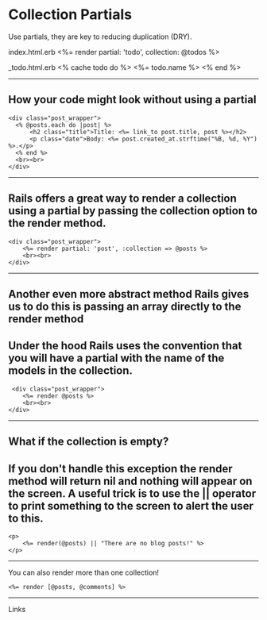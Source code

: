 # Collection Partials

Use partials, they are key to reducing duplication (DRY).

index.html.erb
<%= render partial: 'todo', collection: @todos %>

_todo.html.erb
<% cache todo do %>
  <%= todo.name %>
<% end %>

---------------------------------------------------------

## How your code might look without using a partial

```
<div class="post_wrapper">
  <% @posts.each do |post| %>
      <h2 class="title">Title: <%= link_to post.title, post %></h2>
      <p class="date">Body: <%= post.created_at.strftime("%B, %d, %Y") %>.</p>
  <% end %>
  <br><br>
</div>
```

---------------------------------------------------------
 
 ## Rails offers a great way to render a collection using a partial by passing the collection option to the render method.

```
<div class="post_wrapper">
	<%= render partial: 'post', :collection => @posts %>
	<br><br>
</div>
```

---------------------------------------------------------

## Another even more abstract method Rails gives us to do this is passing an array directly to the render method

## Under the hood Rails uses the convention that you will have a partial with the name of the models in the collection.

```
 <div class="post_wrapper">
	<%= render @posts %>
	<br><br>
</div>
```

---------------------------------------------------------
## What if the collection is empty?

## If you don't handle this exception the render method will return nil and nothing will appear on the screen. A useful trick is to use the || operator to print something to the screen to alert the user to this.

```
<p>
	<%= render(@posts) || "There are no blog posts!" %>
</p>
```

---------------------------------------------------------

You can also render more than one collection!
```
<%= render [@posts, @comments] %>
```

---------------------------------------------------------

Links

